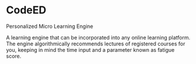 # CodeED
Personalized Micro Learning Engine
<p>A learning engine that can be incorporated into any online learning platform. The engine algorithmically recommends lectures of registered courses for you, keeping in mind the time input and a parameter known as fatigue score. </p>

